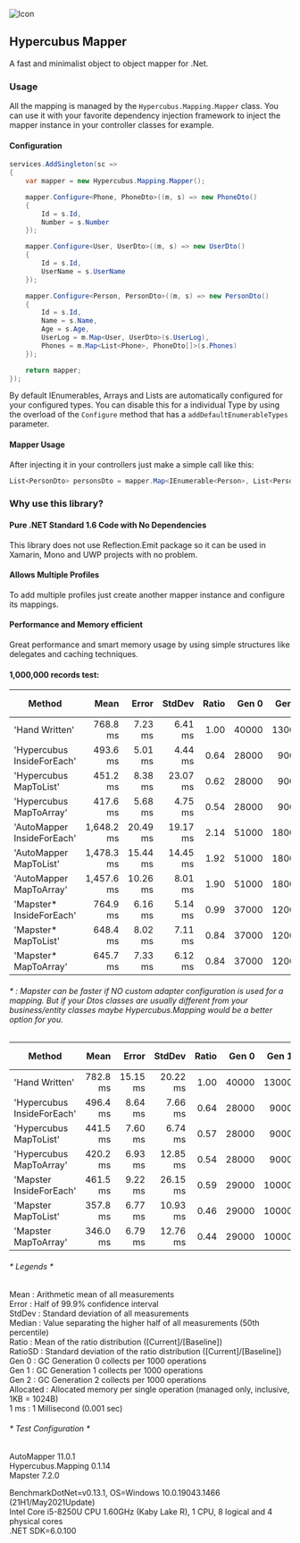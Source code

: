 ![Icon](https://avatars.githubusercontent.com/u/29736865?s=128&v=4)

## Hypercubus Mapper
A fast and minimalist object to object mapper for .Net.

### Usage

All the mapping is managed by the `Hypercubus.Mapping.Mapper` class. You can use it with your favorite dependency injection framework to inject the mapper instance in your controller classes for example.

#### Configuration
```csharp
services.AddSingleton(sc =>
{
    var mapper = new Hypercubus.Mapping.Mapper();

    mapper.Configure<Phone, PhoneDto>((m, s) => new PhoneDto()
    {
        Id = s.Id,
        Number = s.Number
    });

    mapper.Configure<User, UserDto>((m, s) => new UserDto()
    {
        Id = s.Id,
        UserName = s.UserName
    });

    mapper.Configure<Person, PersonDto>((m, s) => new PersonDto()
    {
        Id = s.Id,
        Name = s.Name,
        Age = s.Age,
        UserLog = m.Map<User, UserDto>(s.UserLog),
        Phones = m.Map<List<Phone>, PhoneDto[]>(s.Phones)
    });

    return mapper;
});
```
By default IEnumerables, Arrays and Lists are automatically configured for your configured types. You can disable this for a individual Type by using the overload of the `Configure` method that has a `addDefaultEnumerableTypes` parameter.

#### Mapper Usage
After injecting it in your controllers just make a simple call like this:

```csharp
List<PersonDto> personsDto = mapper.Map<IEnumerable<Person>, List<PersonDto>>(persons);
```

### Why use this library?

#### Pure .NET Standard 1.6 Code with No Dependencies

This library does not use Reflection.Emit package so it can be used in Xamarin, Mono and UWP projects with no problem.


#### Allows Multiple Profiles

To add multiple profiles just create another mapper instance and configure its mappings.


#### Performance and Memory efficient
Great performance and smart memory usage by using simple structures like delegates and caching techniques.

#### 1,000,000 records test:

|                     Method |       Mean |    Error |   StdDev | Ratio |      Gen 0 |      Gen 1 |     Gen 2 | Allocated |
|--------------------------- |-----------:|---------:|---------:|------:|-----------:|-----------:|----------:|----------:|
|             'Hand Written' |   768.8 ms |  7.23 ms |  6.41 ms |  1.00 | 40000      | 13000      |         - |    244 MB |
| 'Hypercubus InsideForEach' |   493.6 ms |  5.01 ms |  4.44 ms |  0.64 | 28000      |  9000      |         - |    184 MB |
|     'Hypercubus MapToList' |   451.2 ms |  8.38 ms | 23.07 ms |  0.62 | 28000      |  9000      |         - |    184 MB |
|    'Hypercubus MapToArray' |   417.6 ms |  5.68 ms |  4.75 ms |  0.54 | 28000      |  9000      |         - |    175 MB |
| 'AutoMapper InsideForEach' | 1,648.2 ms | 20.49 ms | 19.17 ms |  2.14 | 51000      | 18000      | 1000      |    314 MB |
|     'AutoMapper MapToList' | 1,478.3 ms | 15.44 ms | 14.45 ms |  1.92 | 51000      | 18000      | 1000      |    314 MB |
|    'AutoMapper MapToArray' | 1,457.6 ms | 10.26 ms |  8.01 ms |  1.90 | 51000      | 18000      | 1000      |    305 MB |
|   'Mapster* InsideForEach' |   764.9 ms |  6.16 ms |  5.14 ms |  0.99 | 37000      | 12000      |         - |    237 MB |
|       'Mapster* MapToList' |   648.4 ms |  8.02 ms |  7.11 ms |  0.84 | 37000      | 12000      |         - |    229 MB |
|      'Mapster* MapToArray' |   645.7 ms |  7.33 ms |  6.12 ms |  0.84 | 37000      | 12000      |         - |    229 MB |

###### * : Mapster can be faster if NO custom adapter configuration is used for a mapping. But if your Dtos classes are usually different from your business/entity classes maybe Hypercubus.Mapping would be a better option for you.

|                     Method |       Mean |    Error |    StdDev | Ratio |      Gen 0 |      Gen 1 |     Gen 2 | Allocated |
|--------------------------- |-----------:|---------:|----------:|------:|-----------:|-----------:|----------:|----------:|
|             'Hand Written' |   782.8 ms | 15.15 ms |  20.22 ms |  1.00 | 40000      | 13000      |         - |    244 MB |
| 'Hypercubus InsideForEach' |   496.4 ms |  8.64 ms |   7.66 ms |  0.64 | 28000      |  9000      |         - |    184 MB |
|     'Hypercubus MapToList' |   441.5 ms |  7.60 ms |   6.74 ms |  0.57 | 28000      |  9000      |         - |    184 MB |
|    'Hypercubus MapToArray' |   420.2 ms |  6.93 ms |  12.85 ms |  0.54 | 28000      |  9000      |         - |    175 MB |
|    'Mapster InsideForEach' |   461.5 ms |  9.22 ms |  26.15 ms |  0.59 | 29000      | 10000      |         - |    191 MB |
|        'Mapster MapToList' |   357.8 ms |  6.77 ms |  10.93 ms |  0.46 | 29000      | 10000      |         - |    183 MB |
|       'Mapster MapToArray' |   346.0 ms |  6.79 ms |  12.76 ms |  0.44 | 29000      | 10000      |         - |    183 MB |

###### * Legends *
 Mean      : Arithmetic mean of all measurements\
  Error     : Half of 99.9% confidence interval\
  StdDev    : Standard deviation of all measurements\
  Median    : Value separating the higher half of all measurements (50th percentile)\
  Ratio     : Mean of the ratio distribution ([Current]/[Baseline])\
  RatioSD   : Standard deviation of the ratio distribution ([Current]/[Baseline])\
  Gen 0     : GC Generation 0 collects per 1000 operations\
  Gen 1     : GC Generation 1 collects per 1000 operations\
  Gen 2     : GC Generation 2 collects per 1000 operations\
  Allocated : Allocated memory per single operation (managed only, inclusive, 1KB = 1024B)\
  1 ms      : 1 Millisecond (0.001 sec)

###### * Test Configuration *

AutoMapper 11.0.1\
Hypercubus.Mapping 0.1.14\
Mapster 7.2.0

BenchmarkDotNet=v0.13.1, OS=Windows 10.0.19043.1466 (21H1/May2021Update)\
Intel Core i5-8250U CPU 1.60GHz (Kaby Lake R), 1 CPU, 8 logical and 4 physical cores\
.NET SDK=6.0.100 
